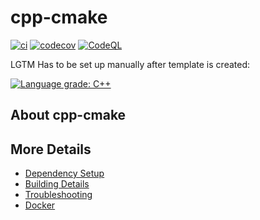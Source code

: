 # cpp-cmake

[![ci](https://github.com/viniciusferrao/cpp-cmake/actions/workflows/ci.yml/badge.svg)](https://github.com/viniciusferrao/cpp-cmake/actions/workflows/ci.yml)
[![codecov](https://codecov.io/gh/viniciusferrao/cpp-cmake/branch/main/graph/badge.svg)](https://codecov.io/gh/viniciusferrao/cpp-cmake)
[![CodeQL](https://github.com/viniciusferrao/cpp-cmake/actions/workflows/codeql-analysis.yml/badge.svg)](https://github.com/viniciusferrao/cpp-cmake/actions/workflows/codeql-analysis.yml)

LGTM Has to be set up manually after template is created:

[![Language grade: C++](https://img.shields.io/lgtm/grade/cpp/github/viniciusferrao/cpp-cmake)](https://lgtm.com/projects/g/viniciusferrao/cpp-cmake/context:cpp)

## About cpp-cmake



## More Details

 * [Dependency Setup](README_dependencies.md)
 * [Building Details](README_building.md)
 * [Troubleshooting](README_troubleshooting.md)
 * [Docker](README_docker.md)
